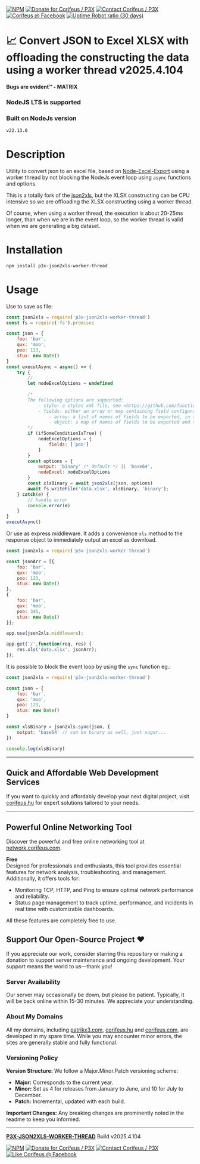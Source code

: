 [//]: #@corifeus-header

  [![NPM](https://img.shields.io/npm/v/p3x-json2xls-worker-thread.svg)](https://www.npmjs.com/package/p3x-json2xls-worker-thread)  [![Donate for Corifeus / P3X](https://img.shields.io/badge/Donate-Corifeus-003087.svg)](https://paypal.me/patrikx3) [![Contact Corifeus / P3X](https://img.shields.io/badge/Contact-P3X-ff9900.svg)](https://www.patrikx3.com/en/front/contact) [![Corifeus @ Facebook](https://img.shields.io/badge/Facebook-Corifeus-3b5998.svg)](https://www.facebook.com/corifeus.software)  [![Uptime Robot ratio (30 days)](https://img.shields.io/uptimerobot/ratio/m780749701-41bcade28c1ea8154eda7cca.svg)](https://stats.uptimerobot.com/9ggnzcWrw)





# 📈 Convert JSON to Excel XLSX with offloading the constructing the data using a worker thread v2025.4.104



**Bugs are evident™ - MATRIX️**
    



### NodeJS LTS is supported

### Built on NodeJs version

```txt
v22.13.0
```





# Description

                        
[//]: #@corifeus-header:end


Utility to convert json to an excel file, based on [Node-Excel-Export](https://github.com/functionscope/Node-Excel-Export) using a worker thread by not blocking the NodeJs event loop using `async` functions and options.

  
This is a totally fork of the [json2xls](https://github.com/rikkertkoppes/json2xls), but the XLSX constructing can be CPU intensive so we are offloading the XLSX constructing using a worker thread.

  
Of course, when using a worker thread, the execution is about 20-25ms longer, than when we are in the event loop, so the worker thread is valid when we are generating a big dataset.
 
# Installation

```bash
npm install p3x-json2xls-worker-thread
```

# Usage

Use to save as file:

```js
const json2xls = require('p3x-json2xls-worker-thread')
const fs = require('fs').promises

const json = {
    foo: 'bar',
    qux: 'moo',
    poo: 123,
    stux: new Date()
}
const executAsync = async() => {    
    try {
        // 
        let nodeExcelOptions = undefined
        
        /*
        The following options are supported:       
            - style: a styles xml file, see <https://github.com/functionscope/Node-Excel-Export>
            - fields: either an array or map containing field configuration:
                - array: a list of names of fields to be exported, in that order
                - object: a map of names of fields to be exported and the types of those fields. Supported types are 'number','string','bool'
        */
        if (ifSomeConditionIsTrue) {
            nodeExcelOptions = {
                fields: ['poo']
            }       
        }
        const options = {
            output: 'binary' /* default */ || 'base64',
            nodeExcel: nodeExcelOptions
        }       
        const xlsBinary = await json2xls(json, options)
        await fs.writeFile('data.xlsx', xlsBinary, 'binary');
    } catch(e) {
        // handle error
        console.error(e)
    }      
}
executAsync()
```

Or use as express middleware. It adds a convenience `xls` method to the response object to immediately output an excel as download.

```js
const json2xls = require('p3x-json2xls-worker-thread')

const jsonArr = [{
    foo: 'bar',
    qux: 'moo',
    poo: 123,
    stux: new Date()
},
{
    foo: 'bar',
    qux: 'moo',
    poo: 345,
    stux: new Date()
}];

app.use(json2xls.middleware);

app.get('/',function(req, res) {
    res.xls('data.xlsx', jsonArr);
});
```

It is possible to block the event loop by using the `sync` function eg.:
```js
const json2xls = require('p3x-json2xls-worker-thread')

const json = {
    foo: 'bar',
    qux: 'moo',
    poo: 123,
    stux: new Date()
}

const xlsBinary = json2xls.sync(json, {
    output: 'base64' // can be binary as well, just sugar...
})

console.log(xlsBinary)
```

[//]: #@corifeus-footer

---


## Quick and Affordable Web Development Services

If you want to quickly and affordably develop your next digital project, visit [corifeus.hu](https://corifeus.hu) for expert solutions tailored to your needs.

---

## Powerful Online Networking Tool  

Discover the powerful and free online networking tool at [network.corifeus.com](https://network.corifeus.com).  

**Free**  
Designed for professionals and enthusiasts, this tool provides essential features for network analysis, troubleshooting, and management.  
Additionally, it offers tools for:  
- Monitoring TCP, HTTP, and Ping to ensure optimal network performance and reliability.  
- Status page management to track uptime, performance, and incidents in real time with customizable dashboards.  

All these features are completely free to use.
  
## Support Our Open-Source Project ❤️
If you appreciate our work, consider starring this repository or making a donation to support server maintenance and ongoing development. Your support means the world to us—thank you!

### Server Availability
Our server may occasionally be down, but please be patient. Typically, it will be back online within 15-30 minutes. We appreciate your understanding.

### About My Domains
All my domains, including [patrikx3.com](https://patrikx3.com), [corifeus.hu](https://corifeus.hu) and [corifeus.com](https://corifeus.com), are developed in my spare time. While you may encounter minor errors, the sites are generally stable and fully functional.

### Versioning Policy
**Version Structure:** We follow a Major.Minor.Patch versioning scheme:
- **Major:** Corresponds to the current year.
- **Minor:** Set as 4 for releases from January to June, and 10 for July to December.
- **Patch:** Incremental, updated with each build.

**Important Changes:** Any breaking changes are prominently noted in the readme to keep you informed.

---


[**P3X-JSON2XLS-WORKER-THREAD**](https://corifeus.com/json2xls-worker-thread) Build v2025.4.104

 [![NPM](https://img.shields.io/npm/v/p3x-json2xls-worker-thread.svg)](https://www.npmjs.com/package/p3x-json2xls-worker-thread)  [![Donate for Corifeus / P3X](https://img.shields.io/badge/Donate-Corifeus-003087.svg)](https://www.paypal.com/cgi-bin/webscr?cmd=_s-xclick&hosted_button_id=QZVM4V6HVZJW6)  [![Contact Corifeus / P3X](https://img.shields.io/badge/Contact-P3X-ff9900.svg)](https://www.patrikx3.com/en/front/contact) [![Like Corifeus @ Facebook](https://img.shields.io/badge/LIKE-Corifeus-3b5998.svg)](https://www.facebook.com/corifeus.software)






[//]: #@corifeus-footer:end
